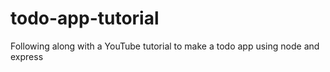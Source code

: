 # todo-app-tutorial
Following along with a YouTube tutorial to make a todo app using node and express
